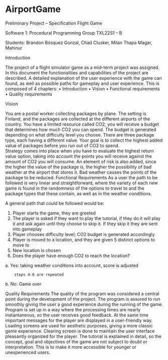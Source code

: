 # AirportGame
Preliminary Project – Specification 
Flight Game 
 
Software 1: Procedural Programming 
Group TXL22S1 – B 
 
Students: Brandon Bósquez Gonzal, Chad Clusker, Milan Thapa Magar, Mahinur 

Introduction 

The project of a flight simulator game as a mid-term project was assigned. In this document the functionalities and capabilities of the project are described. A detailed explanation of the user experience with the game can found, as well as possible paths for gameplay and user experience. 
This is composed of 4 chapters: 
•	Introduction 
•	Vision 
•	Functional requirements 
•	Quality requirements 

Vision

You are a postal worker collecting packages by plane. The setting is Finland, and the packages are collected at the different airports of the country. You have a limited resource called CO2; you will receive a budget that determines how much CO2 you can spend. The budget is generated depending on what difficulty level you choose. There are three package type, each having a different value. Your goal is to collect the highest added value of packages before you run out of CO2 to spend.  
Strategy comes into place when you have to evaluate the highest return value option, taking into account the points you will receive against the amount of CO2 you will consume. An element of risk is also added, since the higher the value of the package is, the higher the possibility of bad weather at the airport that stores it. Bad weather causes the points of the package to be reduced. 
Functional Requirements
As a user the path to be followed is very linear and straightforward, where the variety of each new game is found in the randomness of the options to travel to and the package types that these contain, as well as in the weather conditions.

A general path that could be followed would be:
1.	Player starts the game, they are greeted
2.	The player is asked if they want to play the tutorial, if they do it will play it and ask again until they choose to skip it. If they skip it they are sent into gameplay
3.	Player chooses difficulty level; CO2 budget is generated accordingly
4.	Player is moved to a location, and they are given 5 distinct options to move to
5.	New location is chosen
6.	Does the player have enough CO2 to reach the location?

  a.	Yes: taking weather conditions into account, score is adjusted
  
        steps 4-6 are repeated
    
  b.	No: Game over











Quality Requirements
The quality of the program was considered a central point during the development of the project. The program is assured to run smoothly giving the user a good experience during the running of the game.
Program is set up in a way where the processing times are nearly instantaneous, so the user receives good feedback.  At the same time important messages for the player are displayed in a user-friendly way. Loading screens are used for aesthetic purposes, giving a more classic game experience. Clearing screen is done to maintain the user interface pleasantly organized for the player.
The tutorial is explained in detail, so the concept, goal and objectives of the game are not subject to doubt or interpretation. This is to make it more accessible for younger or unexperienced users.

